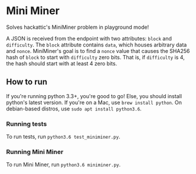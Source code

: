 # Mini Miner
Solves hackattic's MiniMiner problem in playground mode!

A JSON is received from the endpoint with two attributes:
`block` and `difficulty`. The `block` attribute contains
`data`, which houses arbitrary data and `nonce`. MiniMiner's goal is to
find a `nonce` value that causes the SHA256 hash of `block` to
start with `difficulty` zero bits. That is, if `difficulty` is
4, the hash should start with at least 4 zero bits.

## How to run
If you're running python 3.3+, you're good to go! Else, you should
install python's latest version. If you're on a Mac, use `brew install python`.
On debian-based distros, use `sudo apt install python3.6`.

### Running tests
To run tests, run `python3.6 test_miniminer.py`.

### Running Mini Miner
To run Mini Miner, run `python3.6 miniminer.py`.
